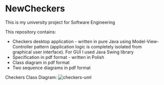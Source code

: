 # NewCheckers
This is my university project for Software Engineering

This repository contains:
* Checkers desktop application - written in pure Java using Model-View-Controller pattern (application logic is completely isolated from graphical user interface). 
For GUI I used Java Swing library
* Specification in pdf format - written in Polish
* Class diagram in pdf format
* Two sequence diagrams in pdf format

Checkers Class Diagram:
![checkers-uml](https://user-images.githubusercontent.com/57110082/110210608-b57b1700-7e92-11eb-8169-7b2afbf8ae9e.png)
